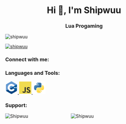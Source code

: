 <h1 align="center">Hi 👋, I'm Shipwuu</h1>
<h3 align="center">Lua Progaming</h3>

<p align="left"> <img src="https://komarev.com/ghpvc/?username=shipwuu&label=Profile%20views&color=0e75b6&style=flat" alt="shipwuu" /> </p>

<p align="left"> <a href="https://github.com/ryo-ma/github-profile-trophy"><img src="https://github-profile-trophy.vercel.app/?username=shipwuu" alt="shipwuu" /></a> </p>

<h3 align="left">Connect with me:</h3>
<p align="left">
</p>

<h3 align="left">Languages and Tools:</h3>
<p align="left"> <a href="https://www.w3schools.com/cpp/" target="_blank" rel="noreferrer"> <img src="https://raw.githubusercontent.com/devicons/devicon/master/icons/cplusplus/cplusplus-original.svg" alt="cplusplus" width="40" height="40"/> </a> <a href="https://developer.mozilla.org/en-US/docs/Web/JavaScript" target="_blank" rel="noreferrer"> <img src="https://raw.githubusercontent.com/devicons/devicon/master/icons/javascript/javascript-original.svg" alt="javascript" width="40" height="40"/> </a> <a href="https://www.python.org" target="_blank" rel="noreferrer"> <img src="https://raw.githubusercontent.com/devicons/devicon/master/icons/python/python-original.svg" alt="python" width="40" height="40"/> </a> </p>

<h3 align="left">Support:</h3>
<p><a href="https://tako.id/Shipuu"> <img align="left" src="https://cdn.buymeacoffee.com/buttons/v2/default-yellow.png" height="50" width="210" alt="Shipwuu" /></a><a href="https://ko-fi.com/Shipwuu"> <img align="left" src="https://cdn.ko-fi.com/cdn/kofi3.png?v=3" height="50" width="210" alt="Shipwuu" /></a></p><br><br>

